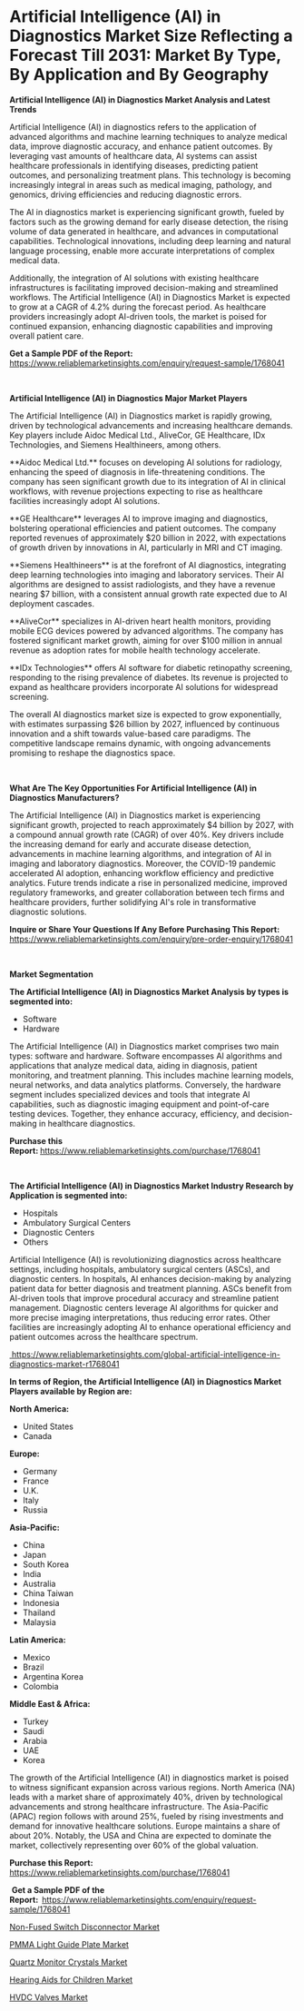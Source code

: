 <p><h1>Artificial Intelligence (AI) in Diagnostics Market Size Reflecting a Forecast Till 2031: Market By Type, By Application and By Geography</h1></p><p><strong>Artificial Intelligence (AI) in Diagnostics Market Analysis and Latest Trends</strong></p>
<p><p>Artificial Intelligence (AI) in diagnostics refers to the application of advanced algorithms and machine learning techniques to analyze medical data, improve diagnostic accuracy, and enhance patient outcomes. By leveraging vast amounts of healthcare data, AI systems can assist healthcare professionals in identifying diseases, predicting patient outcomes, and personalizing treatment plans. This technology is becoming increasingly integral in areas such as medical imaging, pathology, and genomics, driving efficiencies and reducing diagnostic errors.</p><p>The AI in diagnostics market is experiencing significant growth, fueled by factors such as the growing demand for early disease detection, the rising volume of data generated in healthcare, and advances in computational capabilities. Technological innovations, including deep learning and natural language processing, enable more accurate interpretations of complex medical data. </p><p>Additionally, the integration of AI solutions with existing healthcare infrastructures is facilitating improved decision-making and streamlined workflows. The Artificial Intelligence (AI) in Diagnostics Market is expected to grow at a CAGR of 4.2% during the forecast period. As healthcare providers increasingly adopt AI-driven tools, the market is poised for continued expansion, enhancing diagnostic capabilities and improving overall patient care.</p></p>
<p><strong>Get a Sample PDF of the Report:&nbsp;</strong> <a href="https://www.reliablemarketinsights.com/enquiry/request-sample/1768041?utm_campaign=1622&utm_medium=2&utm_source=Github&utm_content=ia&utm_term=13102024&utm_id=artificial-intelligence-ai-in-diagnostics">https://www.reliablemarketinsights.com/enquiry/request-sample/1768041</a></p>
<p>&nbsp;</p>
<p><strong>Artificial Intelligence (AI) in Diagnostics Major Market Players</strong></p>
<p><p>The Artificial Intelligence (AI) in Diagnostics market is rapidly growing, driven by technological advancements and increasing healthcare demands. Key players include Aidoc Medical Ltd., AliveCor, GE Healthcare, IDx Technologies, and Siemens Healthineers, among others.</p><p>**Aidoc Medical Ltd.** focuses on developing AI solutions for radiology, enhancing the speed of diagnosis in life-threatening conditions. The company has seen significant growth due to its integration of AI in clinical workflows, with revenue projections expecting to rise as healthcare facilities increasingly adopt AI solutions.</p><p>**GE Healthcare** leverages AI to improve imaging and diagnostics, bolstering operational efficiencies and patient outcomes. The company reported revenues of approximately $20 billion in 2022, with expectations of growth driven by innovations in AI, particularly in MRI and CT imaging.</p><p>**Siemens Healthineers** is at the forefront of AI diagnostics, integrating deep learning technologies into imaging and laboratory services. Their AI algorithms are designed to assist radiologists, and they have a revenue nearing $7 billion, with a consistent annual growth rate expected due to AI deployment cascades.</p><p>**AliveCor** specializes in AI-driven heart health monitors, providing mobile ECG devices powered by advanced algorithms. The company has fostered significant market growth, aiming for over $100 million in annual revenue as adoption rates for mobile health technology accelerate.</p><p>**IDx Technologies** offers AI software for diabetic retinopathy screening, responding to the rising prevalence of diabetes. Its revenue is projected to expand as healthcare providers incorporate AI solutions for widespread screening.</p><p>The overall AI diagnostics market size is expected to grow exponentially, with estimates surpassing $26 billion by 2027, influenced by continuous innovation and a shift towards value-based care paradigms. The competitive landscape remains dynamic, with ongoing advancements promising to reshape the diagnostics space.</p></p>
<p>&nbsp;</p>
<p><strong>What Are The Key Opportunities For Artificial Intelligence (AI) in Diagnostics Manufacturers?</strong></p>
<p><p>The Artificial Intelligence (AI) in Diagnostics market is experiencing significant growth, projected to reach approximately $4 billion by 2027, with a compound annual growth rate (CAGR) of over 40%. Key drivers include the increasing demand for early and accurate disease detection, advancements in machine learning algorithms, and integration of AI in imaging and laboratory diagnostics. Moreover, the COVID-19 pandemic accelerated AI adoption, enhancing workflow efficiency and predictive analytics. Future trends indicate a rise in personalized medicine, improved regulatory frameworks, and greater collaboration between tech firms and healthcare providers, further solidifying AI's role in transformative diagnostic solutions.</p></p>
<p><strong>Inquire or Share Your Questions If Any Before Purchasing This Report:</strong> <a href="https://www.reliablemarketinsights.com/enquiry/pre-order-enquiry/1768041?utm_campaign=1622&utm_medium=2&utm_source=Github&utm_content=ia&utm_term=13102024&utm_id=artificial-intelligence-ai-in-diagnostics">https://www.reliablemarketinsights.com/enquiry/pre-order-enquiry/1768041</a></p>
<p>&nbsp;</p>
<p><strong>Market Segmentation</strong></p>
<p><strong>The Artificial Intelligence (AI) in Diagnostics Market Analysis by types is segmented into:</strong></p>
<p><ul><li>Software</li><li>Hardware</li></ul></p>
<p><p>The Artificial Intelligence (AI) in Diagnostics market comprises two main types: software and hardware. Software encompasses AI algorithms and applications that analyze medical data, aiding in diagnosis, patient monitoring, and treatment planning. This includes machine learning models, neural networks, and data analytics platforms. Conversely, the hardware segment includes specialized devices and tools that integrate AI capabilities, such as diagnostic imaging equipment and point-of-care testing devices. Together, they enhance accuracy, efficiency, and decision-making in healthcare diagnostics.</p></p>
<p><strong>Purchase this Report:&nbsp;</strong><a href="https://www.reliablemarketinsights.com/purchase/1768041?utm_campaign=1622&utm_medium=2&utm_source=Github&utm_content=ia&utm_term=13102024&utm_id=artificial-intelligence-ai-in-diagnostics">https://www.reliablemarketinsights.com/purchase/1768041</a></p>
<p>&nbsp;</p>
<p><strong>The Artificial Intelligence (AI) in Diagnostics Market Industry Research by Application is segmented into:</strong></p>
<p><ul><li>Hospitals</li><li>Ambulatory Surgical Centers</li><li>Diagnostic Centers</li><li>Others</li></ul></p>
<p><p>Artificial Intelligence (AI) is revolutionizing diagnostics across healthcare settings, including hospitals, ambulatory surgical centers (ASCs), and diagnostic centers. In hospitals, AI enhances decision-making by analyzing patient data for better diagnosis and treatment planning. ASCs benefit from AI-driven tools that improve procedural accuracy and streamline patient management. Diagnostic centers leverage AI algorithms for quicker and more precise imaging interpretations, thus reducing error rates. Other facilities are increasingly adopting AI to enhance operational efficiency and patient outcomes across the healthcare spectrum.</p></p>
<p><a href="https://www.reliablemarketinsights.com/global-artificial-intelligence-in-diagnostics-market-r1768041?utm_campaign=1622&utm_medium=2&utm_source=Github&utm_content=ia&utm_term=13102024&utm_id=artificial-intelligence-ai-in-diagnostics">&nbsp;https://www.reliablemarketinsights.com/global-artificial-intelligence-in-diagnostics-market-r1768041</a></p>
<p><strong>In terms of Region, the Artificial Intelligence (AI) in Diagnostics Market Players available by Region are:</strong></p>
<p>
    <p> <strong> North America: </strong>
        <ul>
            <li>United States</li>
            <li>Canada</li>
        </ul>
        </p> 
    <p> <strong> Europe: </strong>
        <ul>
            <li>Germany</li>
            <li>France</li>
            <li>U.K.</li>
            <li>Italy</li>
            <li>Russia</li>
        </ul>
        </p> 
    <p> <strong> Asia-Pacific: </strong>
        <ul>
            <li>China</li>
            <li>Japan</li>
            <li>South Korea</li>
            <li>India</li>
            <li>Australia</li>
            <li>China Taiwan</li>
            <li>Indonesia</li>
            <li>Thailand</li>
            <li>Malaysia</li>
        </ul>
        </p> 
    <p> <strong> Latin America: </strong>
        <ul>
            <li>Mexico</li>
            <li>Brazil</li>
            <li>Argentina Korea</li>
            <li>Colombia</li>
        </ul>
        </p> 
    <p> <strong> Middle East & Africa: </strong>
        <ul>
            <li>Turkey</li>
            <li>Saudi</li>
            <li>Arabia</li>
            <li>UAE</li>
            <li>Korea</li>
        </ul>
    </p>
    </p>
<p><p>The growth of the Artificial Intelligence (AI) in diagnostics market is poised to witness significant expansion across various regions. North America (NA) leads with a market share of approximately 40%, driven by technological advancements and strong healthcare infrastructure. The Asia-Pacific (APAC) region follows with around 25%, fueled by rising investments and demand for innovative healthcare solutions. Europe maintains a share of about 20%. Notably, the USA and China are expected to dominate the market, collectively representing over 60% of the global valuation.</p></p>
<p><strong>Purchase this Report: </strong><a href="https://www.reliablemarketinsights.com/purchase/1768041?utm_campaign=1622&utm_medium=2&utm_source=Github&utm_content=ia&utm_term=13102024&utm_id=artificial-intelligence-ai-in-diagnostics">https://www.reliablemarketinsights.com/purchase/1768041</a></p>
<p>&nbsp;<strong>Get a Sample PDF of the Report:&nbsp;&nbsp;</strong><a href="https://www.reliablemarketinsights.com/enquiry/request-sample/1768041?utm_campaign=1622&utm_medium=2&utm_source=Github&utm_content=ia&utm_term=13102024&utm_id=artificial-intelligence-ai-in-diagnostics">https://www.reliablemarketinsights.com/enquiry/request-sample/1768041</a></p>
<p><strong></strong></p>
<p><p><a href="https://www.linkedin.com/pulse/future-ready-strategic-insights-global-non-fused-switch-disconnector-fcwef?utm_campaign=1622&utm_medium=2&utm_source=Github&utm_content=ia&utm_term=13102024&utm_id=artificial-intelligence-ai-in-diagnostics">Non-Fused Switch Disconnector Market</a></p><p><a href="https://www.linkedin.com/pulse/pmma-light-guide-plate-market-share-analysis-growth-trends-b2qgf?utm_campaign=1622&utm_medium=2&utm_source=Github&utm_content=ia&utm_term=13102024&utm_id=artificial-intelligence-ai-in-diagnostics">PMMA Light Guide Plate Market</a></p><p><a href="https://www.linkedin.com/pulse/strategic-insights-global-quartz-monitor-crystals-market-trends-gt6kf?utm_campaign=1622&utm_medium=2&utm_source=Github&utm_content=ia&utm_term=13102024&utm_id=artificial-intelligence-ai-in-diagnostics">Quartz Monitor Crystals Market</a></p><p><a href="https://www.linkedin.com/pulse/exploring-hearing-aids-children-market-dynamics-revenue-analysis-cwaff?utm_campaign=1622&utm_medium=2&utm_source=Github&utm_content=ia&utm_term=13102024&utm_id=artificial-intelligence-ai-in-diagnostics">Hearing Aids for Children Market</a></p><p><a href="https://www.linkedin.com/pulse/hvdc-valves-market-segmentation-geographical-regions-forcast-till-qa7nf?utm_campaign=1622&utm_medium=2&utm_source=Github&utm_content=ia&utm_term=13102024&utm_id=artificial-intelligence-ai-in-diagnostics">HVDC Valves Market</a></p></p>